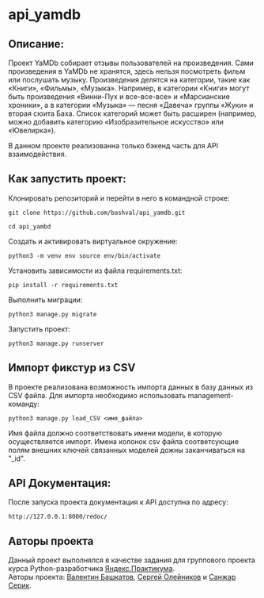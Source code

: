 # api_yamdb
## Описание:
Проект YaMDb собирает отзывы пользователей на произведения. Сами произведения в YaMDb не хранятся, здесь нельзя посмотреть фильм или послушать музыку.
Произведения делятся на категории, такие как «Книги», «Фильмы», «Музыка». Например, в категории «Книги» могут быть произведения «Винни-Пух и все-все-все» и «Марсианские хроники», а в категории «Музыка» — песня «Давеча» группы «Жуки» и вторая сюита Баха. Список категорий может быть расширен (например, можно добавить категорию «Изобразительное искусство» или «Ювелирка»).

В данном проекте реализованна только бэкенд часть для API взаимодействия.

## Как запустить проект:
Клонировать репозиторий и перейти в него в командной строке:

`git clone https://github.com/bashval/api_yamdb.git`

`cd api_yambd`

Cоздать и активировать виртуальное окружение:

`python3 -m venv env source env/bin/activate`

Установить зависимости из файла requirements.txt:

`pip install -r requirements.txt`

Выполнить миграции:

`python3 manage.py migrate`

Запустить проект:

`python3 manage.py runserver`

## Импорт фикстур из CSV
В проекте реализована возможность импорта данных в базу данных из CSV файла. Для импорта необходимо использовать management-команду:

`python3 manage.py load_CSV <имя_файла>`

Имя файла должно соответствовать имени модели, в которую осуществляется импорт. Имена колонок csv файла соответсующие полям внешних ключей связанных моделей дожны заканчиваться на "_id".

## API Документация:
После запуска проекта документация к API доступна по адресу:

`http://127.0.0.1:8000/redoc/`

## Авторы проекта
Данный проект выполнялся в качестве задания для группового проекта курса Python-разработчика [Яндекс.Практикума](https://practicum.yandex.ru/).  
Авторы проекта: [Валентин Башкатов](https://github.com/bashval), [Сергей Олейников](https://github.com/Sergey-Anatoli4) и [Санжар Серик](https://github.com/S4nzh4r).